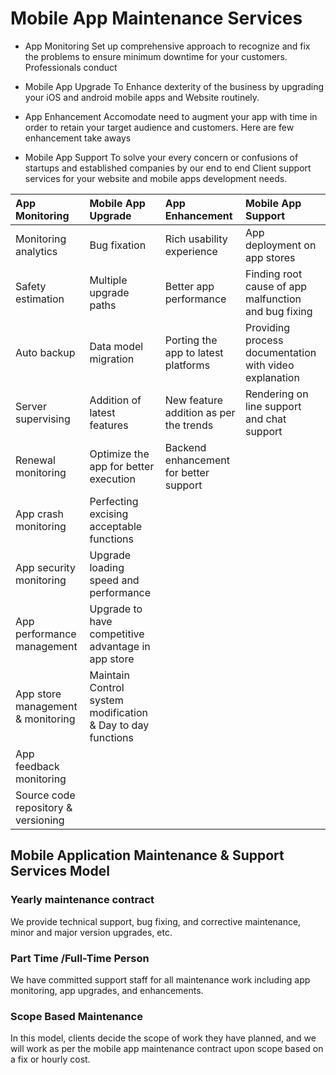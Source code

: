 
# Mobile App Maintenance Services

- App Monitoring
Set up comprehensive approach to recognize and fix the problems to ensure minimum downtime for your customers. Professionals conduct

- Mobile App Upgrade
To Enhance dexterity of the business by upgrading your iOS and android mobile apps and Website routinely.

- App Enhancement
Accomodate need to augment your app with time in order to retain your target audience and customers. Here are few enhancement take aways

- Mobile App Support
To solve your every concern or confusions of startups and established companies by our end to end Client support services for your website and mobile apps development needs.

|App Monitoring | Mobile App Upgrade | App Enhancement | Mobile App Support |
| :---| :--- | :--- |:--- |
|Monitoring analytics | Bug fixation | Rich usability experience | App deployment on app stores |
|Safety estimation| Multiple upgrade paths | Better app performance | Finding root cause of app malfunction and bug fixing|
|Auto backup | Data model migration | Porting the app to latest platforms | Providing process documentation with video explanation |
|Server supervising | Addition of latest features | New feature addition as per the trends | Rendering on line support and chat support|
|Renewal monitoring | Optimize the app for better execution | Backend enhancement for better support ||
|App crash monitoring | Perfecting excising acceptable functions ||
|App security monitoring | Upgrade loading speed and performance ||
|App performance management | Upgrade to have competitive advantage in app store ||
|App store management & monitoring | Maintain Control system modification & Day to day functions ||
|App feedback monitoring | | |
|Source code repository & versioning | | |


## Mobile Application Maintenance & Support Services Model
 ### Yearly maintenance contract
We provide technical support, bug fixing, and corrective maintenance, minor and major version upgrades, etc.
 ### Part Time /Full-Time Person
We have committed support staff for all maintenance work including app monitoring, app upgrades, and enhancements.
 ### Scope Based Maintenance
In this model, clients decide the scope of work they have planned, and we will work as per the mobile app maintenance contract upon scope based on a fix or hourly cost.

